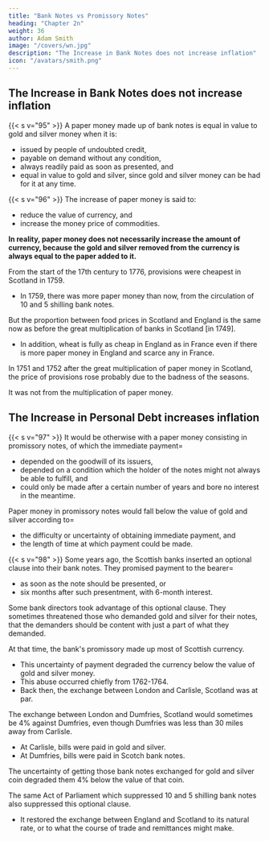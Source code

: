 ```yaml
---
title: "Bank Notes vs Promissory Notes"
heading: "Chapter 2n"
weight: 36
author: Adam Smith
image: "/covers/wn.jpg"
description: "The Increase in Bank Notes does not increase inflation"
icon: "/avatars/smith.png"
---
```





## The Increase in Bank Notes does not increase inflation

{{< s v="95" >}} A paper money made up of bank notes is equal in value to gold and silver money when it is:
- issued by people of undoubted credit,
- payable on demand without any condition,
- always readily paid as soon as presented, and
- equal in value to gold and silver, since gold and silver money can be had for it at any time.

<!-- Whatever is bought or sold for such paper must be bought or sold as cheap as it could have been for gold and silver. -->

{{< s v="96" >}} The increase of paper money is said to:
- <!-- increases the amount of currency and  -->reduce the value of currency, and
- increase the money price of commodities.

**In reality, paper money does not necessarily increase the amount of currency, because the gold and silver removed from the currency is always equal to the paper added to it.**

From the start of the 17th century to 1776, provisions were cheapest in Scotland in 1759.
- In 1759, there was more paper money than now, from the circulation of 10 and 5 shilling bank notes.

But the proportion between <!-- the price of provisions -->food prices in Scotland and England is the same now as before the great multiplication of banks in Scotland [in 1749].
- In addition, wheat is fully as cheap in England as in France even if there is more paper money in England and scarce any in France.

In 1751 and 1752 <!-- , when Mr. Hume published his Political Discourses and --> after the great multiplication of paper money in Scotland, the price of provisions rose probably due to the badness of the seasons.

It was not from the multiplication of paper money.


## The Increase in Personal Debt increases inflation 

{{< s v="97" >}} It would be otherwise with a paper money consisting in promissory notes, of which the immediate payment= 
- depended on the goodwill of its issuers,
- depended on a condition which the holder of the notes might not always be able to fulfill, and
- could only be made after a certain number of years and bore no interest in the meantime.

Paper money in promissory notes would fall below the value of gold and silver according to= 
- the difficulty or uncertainty of obtaining immediate payment, and
- the length of time at which payment could be made.


{{< s v="98" >}} Some years ago, the Scottish banks inserted an optional clause into their bank notes. They promised payment to the bearer= 
- as soon as the note should be presented, or
- six months after such presentment, with 6-month interest.

Some bank directors took advantage of this optional clause. They sometimes threatened those who demanded gold and silver for their notes, that the demanders should be content with just a part of what they demanded.

At that time, the bank's promissory made up most of Scottish currency.
- This uncertainty of payment degraded the currency below the value of gold and silver money.
- This abuse occurred chiefly from 1762-1764.
- Back then, the exchange between London and Carlisle, Scotland was at par.

The exchange between London and Dumfries, Scotland would sometimes be 4% against Dumfries, even though Dumfries was less than 30 miles away from Carlisle.
- At Carlisle, bills were paid in gold and silver.
- At Dumfries, bills were paid in Scotch bank notes.

The uncertainty of getting those bank notes exchanged for gold and silver coin degraded them 4% below the value of that coin.

The same Act of Parliament which suppressed 10 and 5 shilling bank notes also suppressed this optional clause.
- It restored the exchange between England and Scotland to its natural rate, or to what the course of trade and remittances might make.
